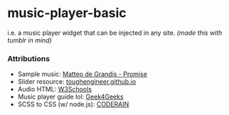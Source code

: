 # music-player-basic
i.e. a music player widget that can be injected in any site. *(made this with tumblr in mind)*

### Attributions
- Sample music: [Matteo de Grandis - Promise](https://youtu.be/htZccp6LFMs?si=n3RHTCpPOGw3hKd-)
- Slider resource: [toughengineer.github.io](https://toughengineer.github.io/demo/slider-styler/slider-styler.html)
- Audio HTML: [W3Schools](https://www.w3schools.com/jsref/dom_obj_audio.asp)
- Music player guide lol: [Geek4Geeks](https://www.geeksforgeeks.org/javascript/create-a-music-player-using-javascript/)
- SCSS to CSS (w/ node.js): [CODERAIN](https://thecoderain.blogspot.com/2019/12/run-and-compile-sass-scss-file-to-css.html)